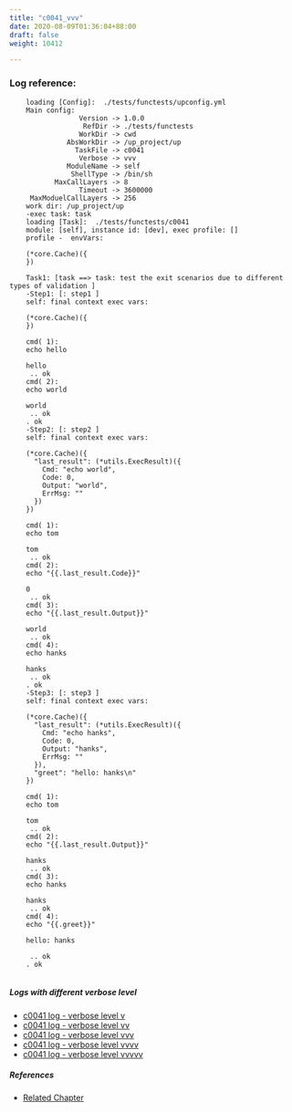 ```yaml
---
title: "c0041_vvv"
date: 2020-08-09T01:36:04+88:00
draft: false
weight: 10412

---
```


### Log reference: <no value>

```
    loading [Config]:  ./tests/functests/upconfig.yml
    Main config:
                 Version -> 1.0.0
                  RefDir -> ./tests/functests
                 WorkDir -> cwd
              AbsWorkDir -> /up_project/up
                TaskFile -> c0041
                 Verbose -> vvv
              ModuleName -> self
               ShellType -> /bin/sh
           MaxCallLayers -> 8
                 Timeout -> 3600000
     MaxModuelCallLayers -> 256
    work dir: /up_project/up
    -exec task: task
    loading [Task]:  ./tests/functests/c0041
    module: [self], instance id: [dev], exec profile: []
    profile -  envVars:
    
    (*core.Cache)({
    })
    
    Task1: [task ==> task: test the exit scenarios due to different types of validation ]
    -Step1: [: step1 ]
    self: final context exec vars:
    
    (*core.Cache)({
    })
    
    cmd( 1):
    echo hello
    
    hello
     .. ok
    cmd( 2):
    echo world
    
    world
     .. ok
    . ok
    -Step2: [: step2 ]
    self: final context exec vars:
    
    (*core.Cache)({
      "last_result": (*utils.ExecResult)({
        Cmd: "echo world",
        Code: 0,
        Output: "world",
        ErrMsg: ""
      })
    })
    
    cmd( 1):
    echo tom
    
    tom
     .. ok
    cmd( 2):
    echo "{{.last_result.Code}}"
    
    0
     .. ok
    cmd( 3):
    echo "{{.last_result.Output}}"
    
    world
     .. ok
    cmd( 4):
    echo hanks
    
    hanks
     .. ok
    . ok
    -Step3: [: step3 ]
    self: final context exec vars:
    
    (*core.Cache)({
      "last_result": (*utils.ExecResult)({
        Cmd: "echo hanks",
        Code: 0,
        Output: "hanks",
        ErrMsg: ""
      }),
      "greet": "hello: hanks\n"
    })
    
    cmd( 1):
    echo tom
    
    tom
     .. ok
    cmd( 2):
    echo "{{.last_result.Output}}"
    
    hanks
     .. ok
    cmd( 3):
    echo hanks
    
    hanks
     .. ok
    cmd( 4):
    echo "{{.greet}}"
    
    hello: hanks
    
     .. ok
    . ok
    
```

##### Logs with different verbose level
* [c0041 log - verbose level v](../../logs/c0041_v)
* [c0041 log - verbose level vv](../../logs/c0041_vv)
* [c0041 log - verbose level vvv](../../logs/c0041_vvv)
* [c0041 log - verbose level vvvv](../../logs/c0041_vvvv)
* [c0041 log - verbose level vvvvv](../../logs/c0041_vvvvv)

##### References
* [Related Chapter](../../shell-func/c0041)
